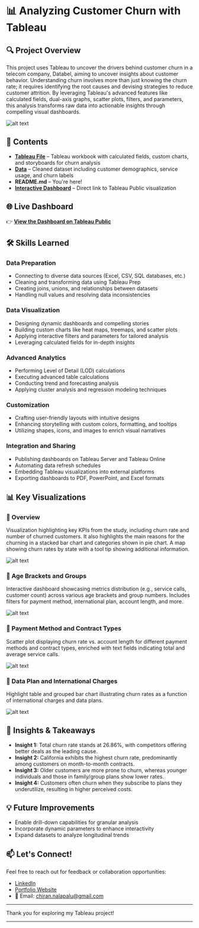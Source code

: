 # 📊 Analyzing Customer Churn with Tableau 

## 🔍 Project Overview

This project uses Tableau to uncover the drivers behind customer churn in a telecom company, Databel, aiming to uncover insights about customer behavior. Understanding churn involves more than just knowing the churn rate; it requires identifying the root causes and devising strategies to reduce customer attrition. By leveraging Tableau's advanced features like calculated fields, dual-axis graphs, scatter plots, filters, and parameters, this analysis transforms raw data into actionable insights through compelling visual dashboards.

![alt text](Screenshot1.png)

## 📁 Contents

- **[Tableau File](Customer_Churn.twbx)** – Tableau workbook with calculated fields, custom charts, and storyboards for churn analysis
- **[Data](Databel-Data.csv)** – Cleaned dataset including customer demographics, service usage, and churn labels
- **README.md** – You're here!
- **[Interactive Dashboard](https://public.tableau.com/app/profile/chiranjeevi.nalapalu/viz/Customer_Churn_17449891659040/Summary)** – Direct link to Tableau Public visualization

## 🌐 Live Dashboard

👉 [**View the Dashboard on Tableau Public**](https://public.tableau.com/app/profile/chiranjeevi.nalapalu/viz/Customer_Churn_17449891659040/Summary)

## 🛠 Skills Learned 

### Data Preparation
- Connecting to diverse data sources (Excel, CSV, SQL databases, etc.)
- Cleaning and transforming data using Tableau Prep
- Creating joins, unions, and relationships between datasets
- Handling null values and resolving data inconsistencies

### Data Visualization
- Designing dynamic dashboards and compelling stories
- Building custom charts like heat maps, treemaps, and scatter plots
- Applying interactive filters and parameters for tailored analysis
- Leveraging calculated fields for in-depth insights

### Advanced Analytics
- Performing Level of Detail (LOD) calculations
- Executing advanced table calculations
- Conducting trend and forecasting analysis
- Applying cluster analysis and regression modeling techniques

### Customization
- Crafting user-friendly layouts with intuitive designs
- Enhancing storytelling with custom colors, formatting, and tooltips
- Utilizing shapes, icons, and images to enrich visual narratives

### Integration and Sharing
- Publishing dashboards on Tableau Server and Tableau Online
- Automating data refresh schedules
- Embedding Tableau visualizations into external platforms
- Exporting dashboards to PDF, PowerPoint, and Excel formats

## 📊 Key Visualizations

### 📍 Overview
Visualization highlighting key KPIs from the study, including churn rate and number of churned customers. It also highlights the main reasons for the churning in a stacked bar chart and categories shown in pie chart. A map showing churn rates by state with a tool tip showing additional information. 

![alt text](Screenshot1.png)

### 📍 Age Brackets and Groups
Interactive dashboard showcasing metrics distribution (e.g., service calls, customer count) across various age brackets and group numbers. Includes filters for payment method, international plan, account length, and more. 

![alt text](Screenshot2.png)

### 📍 Payment Method and Contract Types
Scatter plot displaying churn rate vs. account length for different payment methods and contract types, enriched with text fields indicating total and average service calls.

![alt text](Screenshot3.png)

### 📍 Data Plan and International Charges
Highlight table and grouped bar chart illustrating churn rates as a function of international charges and data plans.

![alt text](Screenshot4.png)

## 🧠 Insights & Takeaways

- **Insight 1:** Total churn rate stands at 26.86%, with competitors offering better deals as the leading cause.
- **Insight 2:** California exhibits the highest churn rate, predominantly among customers on month-to-month contracts.
- **Insight 3:** Older customers are more prone to churn, whereas younger individuals and those in family/group plans show lower rates.
- **Insight 4:** Customers often churn when they subscribe to plans they underutilize, resulting in higher perceived costs.

## 💡 Future Improvements

- Enable drill-down capabilities for granular analysis
- Incorporate dynamic parameters to enhance interactivity
- Expand datasets to analyze longitudinal trends

## 📫 Let's Connect!

Feel free to reach out for feedback or collaboration opportunities:

- [LinkedIn](https://www.linkedin.com/in/nalapalu/)
- [Portfolio Website](https://www.datascienceportfol.io/nalapalu)
- 📧 Email: [chiran.nalapalu@gmail.com](mailto:chiran.nalapalu@gmail.com)

---

Thank you for exploring my Tableau project!

---
